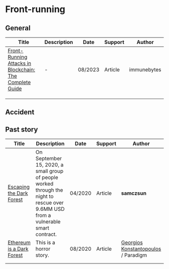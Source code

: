 # Front-running

## General

| Title                                                        | Description | Date    | Support | Author      |
| ------------------------------------------------------------ | ----------- | ------- | ------- | ----------- |
| [Front-Running Attacks in Blockchain: The Complete Guide](https://www.immunebytes.com/blog/front-running-attacks-in-blockchain-the-complete-guide/) | -           | 08/2023 | Article | immunebytes |
|                                                              |             |         |         |             |
|                                                              |             |         |         |             |
|                                                              |             |         |         |             |



## Accident

## Past story

| Title                                                        | Description                                                  | Date    | Support | Author                                                       |
| ------------------------------------------------------------ | ------------------------------------------------------------ | ------- | ------- | ------------------------------------------------------------ |
| [Escaping the Dark Forest](https://samczsun.com/escaping-the-dark-forest/) | On September 15, 2020, a small group of people worked through the night to rescue over 9.6MM USD from a vulnerable smart contract. | 04/2020 | Article | **samczsun**                                                 |
| [Ethereum is a Dark Forest](https://www.paradigm.xyz/2020/08/ethereum-is-a-dark-forest) | This is a horror story.                                      | 08/2020 | Article | [Georgios Konstantopoulos](https://www.paradigm.xyz/team/gakonst) / Paradigm |
|                                                              |                                                              |         |         |                                                              |
|                                                              |                                                              |         |         |                                                              |


## 
